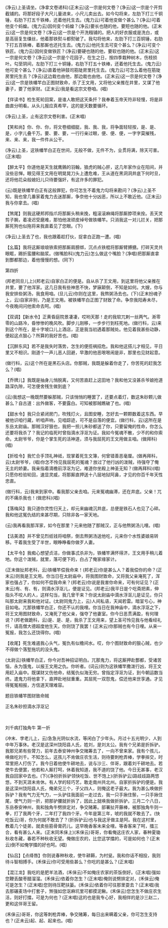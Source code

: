 <!-- { "loadSidebar": true } -->
(净云)上圣请坐。(净拿文卷递科)(正末云)这一宗是何文卷？(净云)这一宗是个开剪截铺的。将那好段子大尺儿量进来，小尺儿卖出去。如今勾将来，左肋下打三千铜锤，右肋下打五千铁棒，还着他托生去。(鬼力云)可着他变做个甚么？(净云)可着他变个蚂蝗。(鬼力云)因何变个蚂蝗？(净云)要长也随的他，要短也随的他。(正末云)这一宗是何文卷？(净云)这一宗是个开洗糨铺的。把人的好衣服或是洗白，或是高丽复生缣丝，他着那铁熨斗都熨破了。我勾将他来，左肋下打三百铜锤，右肋下打五百铁棒，着那厮也还托生去。(鬼力云)他托生去可变个甚么？(净云)可变个铁匠。(鬼力云)因何变做铁匠？(净云)要硬也随的他，要软也随的他。(正末云)这一宗是何文卷？(净云)这一宗是个花园子，在生之日，按四季栽种树木，伤枝损叶。勾至阴间，左肋下打三十铜锤，右肋下打五十铁棒，还着他托生去。(鬼力云)他可变个甚么？(净云)直着他钟鼓司筋陡房里托生去。(鬼力云)可怎么着他在筋陡房里托生去？(净云)这边栽也由他，那边栽也由他。(正末云)这一宗是何文卷？(净云)这一宗是铁幡竿白正图财致命，杀了王文用，又将他父亲推在井里，又谋了他妻子，要了他家财。(正末云)我是看这宗文卷咱。(唱)

【伴读书】检生死轮回案，是谁人敢把这天条扞？我奉着玉帝天符非轻慢，将是非曲直分明看。从头儿报应真希罕，这的是天数要循环。

(净云)上圣，止有这宗文卷利害。(正末唱)

【笑和尚】你、你、你，将文卷细细脡，我、我、我，将争面轻轻按，是、是、是，小字儿叠千万。要、要、要，一行行亲过眼，便、便、便，一字字莫摧残，来、来、来，我一件件从公干。

(净云)上圣，这铁幡竿白正在世间，无般不做，无件不为，业贯将满，除天可害。(正末唱)

【醉太平】你道他是天生就鹰鸇的羽翰，狼虎的贼心肝，这几年家作业在阳间，并没些忌惮。眼见得王文用在明晃晃刀头上遭危难，王从道在黑洞洞井底下何时旦，还将他花朵般媳妇儿只待要强奸，有这许多的罪犯。

(云)既是铁幡竿白正有这般罪犯，你可怎生不着鬼力勾将来勘问？(净云)上圣不知，我也曾几番家着鬼力去迷那厮，争奈他十分凶恶，所以上不敢近他。(正末云)我与你拿去。(唱)

【煞尾】则我这硬邦邦指爪将那厮头稍来挽，粗滚滚麻绳将那厮脖项来拴。丢天灵剪子腕，着凌迟受磨难，那怕他泼顽皮绰号做铁幡竿。只消我这一对儿拦关，把那厮死狗也似拖将来我直着见了您眼。(下)

(净云)上圣去了也，我也跟着趁打伙，捉拿白正跑一遭。(唱)

【幺篇】我将这厮琅琅铁索把那厮肩膀绑，沉点点铁棍将那厮臂膊搪。打碎天灵共眼眶，踢折蛮腰和脑浆。(做嘴脸科)(鬼力云)怎么做这个嘴脸？(净唱)把那厮直拿到酆都那边，着他慢慢的想。(同下)


第四折

(邦老同旦儿上)(邦老云)自家白正的便是。自从杀了王文用，到这里将他父亲推在井里，要了他浑家。这几日我有些神思不快，梦寐颠倒，不知是如何。大嫂，你与我安排些粥汤，我食用咱。(旦儿云)你则在这里，我熬粥汤去也。(下)(正末扮魂子上，云)自家非别，乃是王文用。被铁幡竿白正图了财致了命。争奈我阳寿未尽，今夜晚间问他索命去呵。(唱)

【双调】【新水令】正黄昏庭院景凄凄，哎哟天那！走的我软兀剌一丝两气。淅零零的山路冷，昏惨惨的晚风吹。脚步儿刚移，一步步行到枉死地。(做行科，云)来到这个所在，是十字坡口儿上酒店，正是我当初遇着那贼处。他见着我甚些动静，便起这点狠心？所算的我好苦也。(唱)

【沉醉东风】若不是我失时落势，怎生的便揽祸招危。我和他这搭儿才相见，平日里又不相识。刚道个一声儿恶人回避，早激的他恶哏哏闹是非，那里也见财起意。

(做行科，云)这个所在是黑石头店。你那贼，我既是躲着你走了，你苦死的赶我怎么？(唱)

【乔牌儿】我既是抽身儿悄脱离，又何苦直赶上这田地？我和他又没甚杀爷娘抢道路深仇隙，可怎便舍残生做到底？

(云)我想这一晚既然要躲那贼，只该悄悄的睡罢了，还要点着灯，数这朱砂颗儿做甚么？自古道：出外做客，不要露白。可知被那贼瞧破了也。(唱)

【甜水令】我只合紧闭房门，吹残灯火，且图安睡，怎好去一颗颗数着这东西。早被他识咱行藏，听咱声响，见咱踪迹，可不是自落的便宜。(做行科，云)这所在是东岳太尉庙。那贼汉好狠也，我把一担儿朱砂都送了你，只要留俺的性命，你怎么还要将我杀了？我记的临死时曾指滴水浮沤为证。我如今冤魂不散，少不的和你索命。太尉爷爷，你是个掌生死的活神道，须与我屈死的王文用做主咱。(做拜科)(唱)

【折桂令】我忙合手顶礼神祗，现掌着死生文簿，何曾错善恶毫厘。(做再拜科，云)太尉爷爷，(唱)你怎不怜见我屈死的冤魂？放过了他行凶的泼贼，待强夺了俺无主的娇妻。我亲指着滴檐前浮沤为记，难道你坐殿上神圣无知？(做再拜科)(唱)只愿你检验轮回，速显灵威，将那厮直押送十八层地狱阿鼻，才见的你百千年天性忠直。

(做行科，云)我来到家中。看我那父亲去咱。元来冤魂幽滞，还在井底。父亲！兀的不痛杀我也！(做悲科)(唱)

【落梅风】我只道你灵性归天上，却元来幽魂沉井底，总便是铁石人也见了心碎。我和他这冤仇结的来甚尽期，只除非各一家天地。

(云)我再看我那浑家，如今在那里？元来他随了那贼汉，正与他熬粥汤儿哩。(唱)

【沽美酒】并不曾见烈纸钱将咱祭，倒去熬粥汤送他吃，元来你个水性婆娘易转移。干着我生受了半世，眼睁睁看你做歹人妻。

【太平令】我痴心想望贞洁，你做事忒杀非为，铁幡竿满怀得济，王文用手稍儿着地。你这个泼贼，就里，落可便下的，白占了俺家缘家计。

(正末做扯邦老科，云)铁幡竿偿我命来！(邦老云)你是甚么人？着我偿你的命？(正末云)则我是王文用。你当日在太尉庙中，将我图财致命，又将我父亲淹死了，浑家也强占了，你如何不偿我命来？(邦老云)你说是我害你命来，可有何证见？(正末云)有、有、有，则滴水浮沤儿，便是证见。(邦老云)我平日是个吃斋把素，伸指头不咬人的人，这样勾当，我几曾干来？你说太尉庙中滴水浮沤儿是证见，你只叫那太尉来我和他对证。(太尉同鬼力上，云)人间私语，天闻若雷。暗室亏心，神目如电。兀那铁幡竿白正，你还不认的我哩。你当日在我神庙中，滴水浮沤之下，将王文用图财致命，又淹死了他父亲，强夺了他妻室。你今日恶贯满盈，有何理说？(邦老做跪科，云)是、是、是，我杀了王文用来，望上圣可怜见我与他看经礼忏，请高僧大德超度他生天。你则饶了我罢！(正末云)你那贼也有今日哩。从来一冤报，我怎么还饶得你。(唱)

【收尾】死生难遏我心头气，冤仇有似檐间水。哎，你个图财致命的狠心贼，也少不得做个落堑拖坑的没头鬼。

(太尉云)铁幡竿白正，你今对吾神招证明白。兀那鬼力，将这厮押赴酆都，受诸苦恼，永为饿鬼，以报王文用之仇。你听者。(词云)则为这铁幡竿撒泼行凶，将王文用赶入庙中。既谋财又伤他命，结冤仇似海无穷。曾指定浮沤为证，到今朝运数当终。遣鬼力将他拿下，直押赴地狱重重。其屈死一双怨鬼，偿还他来世享通。才见得冤冤相报，方信道天理难容。

题目铁幡竿图财致命贼

正名朱砂担滴水浮沤记




　
　




刘千病打独角牛
第一折

(冲末、孛老儿上，云)急急光阴似水流，等闲白了少年头。月过十五光明少，人到中年万事休。老汉是这深州饶阳县人氏，姓刘，是刘太公。我有个兄弟是折拆驴。我那兄弟有些膂力，前年去泰安神州争交赌筹去了，一向不曾来家。我有个孩儿，唤做吃刘千。不知怎么，这孩儿不肯做庄农生活，则待要刺枪弄棒，学拳摔交，时常里把人打伤了。我今日着他使牛耕地去，说与沙三、伴哥，跟着刘千耕地去。若使牛去便罢，他若和人厮打呵，休着我知道，我不道的饶了他。今日无甚事，老汉我自回家中去也。(下)(净扮折拆驴领快吃饭、世不饱上)(折拆驴云)路歧歧路两悠悠，不到天涯未肯休。有人学的轻巧艺，敢走南州共北州。自家折拆驴的便是。我是这深州饶阳县人氏，俺弟兄三个，子父四人，则俺这老子最大。我为甚么唤做折拆驴？我有气力无气力，一头驴往我面前一走过去，我一只手揪住鬃，一只手揪住尾，使气力则一折，把那驴腰就折拆了，因此上就唤我做折拆驴。三月二个八日，东岳泰安神州，我和独角牛劈排定对，争交赌筹。部署扯开藤棒，被那独角牛则一拳，打了我两个牙，二年打了我四个牙。今年是第三年，唬的我就不敢去了。(快吃饭云)哥，你为何就不敢去了？(折拆驴云)也与我这牙做主是阿。我在这村里，教着几个徒弟，就卖些筋骨膏药儿。这早晚香客未来全哩。等香客来了呵，擂三合，看有甚么人来。(正末同禾俫上)(禾俫云)哥哥，你看俺这庄农人家，春种夏锄秋收冬藏，春若不种秋收无望。俺做庄农的，比您这学擂的，可是如何也？(正末云)倒不如俺学擂的好也呵。(唱)

【仙吕】【点绛唇】你则说春种秋收，使牛耕耨，为村叟。我和你话不相投，我则待斗智相搏手。(禾俫云)你可受用些甚么？你吃的是甚么？(正末唱)

【混江龙】我吃的是肥羊法酒，(禾俫云)不如俺庄农家的茶饭倒好。(正末唱)强如您鞭丢酸枣醋溜溜。(禾俫云)依着你怎生？(正末唱)俺则说劈排定对，(禾俫云)俺可是怎生？(正末唱)您则待压靶扶篓。(禾俫云)依着你可往那里耍去？(正末唱)我去那碾麦场中打套子，煞强如您沤麻坑里可都摸泥鳅。(禾俫云)您怎生不做庄农生活，则好打擂，可是为何也？(正末唱)这的也是我专心好，我相伴的是沙三赵二，更和这伴哥王留。

(禾俫云)哥哥，你这等刺枪弄棒，争交赌筹，每日出来瞒着父亲，你可怎生支持也？(正未云)起、起、起来也。(唱)

